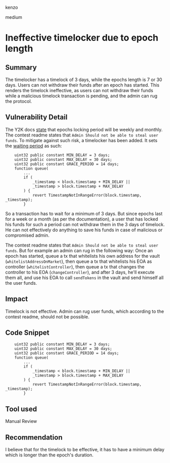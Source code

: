 kenzo

medium

# Ineffective timelocker due to epoch length

## Summary
The timelocker has a timelock of 3 days, while the epochs length is 7 or 30 days.
Users can not withdraw their funds after an epoch has started.
This renders the timelock ineffective, as users can not withdraw their funds while a malicious timelock transaction is pending,
and the admin can rug the protocol.

## Vulnerability Detail
The Y2K docs [state](https://y2k-finance.gitbook.io/y2k-finance/products/earthquake/mechanics#deposit-period) that epochs locking period will be weekly and monthly.
The contest readme states that `Admin Should not be able to steal user funds`.
To mitigate against such risk, a timelocker has been added.
It sets the [waiting period](https://github.com/sherlock-audit/2023-03-Y2K/blob/main/Earthquake/src/v2/TimeLock.sol#L13) as such:
```solidity
    uint32 public constant MIN_DELAY = 3 days;
    uint32 public constant MAX_DELAY = 30 days;
    uint32 public constant GRACE_PERIOD = 14 days;
    function queue(
        ...
        if (
            _timestamp < block.timestamp + MIN_DELAY ||
            _timestamp > block.timestamp + MAX_DELAY
        ) {
            revert TimestampNotInRangeError(block.timestamp, _timestamp);
        }
```
So a transaction has to wait for a minimum of 3 days.
But since epochs last for a week or a month (as per the documentation),
a user that has locked his funds for such a period can not withdraw them in the 3 days of timelock.
He can not effectively do anything to save his funds in case of malicious or compromised admin.

The contest readme states that `Admin Should not be able to steal user funds`.
But for example an admin can rug in the following way:
Once an epoch has started, queue a tx that whitelists his own address for the vault (`whitelistAddressOnMarket`), then queue a tx that whitelists his EOA as controller (`whitelistController`), then queue a tx that changes the controller to his EOA (`changeController`), and after 3 days, he'll execute them all, and use his EOA to call `sendTokens` in the vault and send himself all the user funds.

## Impact
Timelock is not effective.
Admin can rug user funds, which according to the contest readme, should not be possible.

## Code Snippet
```solidity
    uint32 public constant MIN_DELAY = 3 days;
    uint32 public constant MAX_DELAY = 30 days;
    uint32 public constant GRACE_PERIOD = 14 days;
    function queue(
        ...
        if (
            _timestamp < block.timestamp + MIN_DELAY ||
            _timestamp > block.timestamp + MAX_DELAY
        ) {
            revert TimestampNotInRangeError(block.timestamp, _timestamp);
        }
```

## Tool used

Manual Review

## Recommendation
I believe that for the timelock to be effective, it has to have a minimum delay which is longer than the epoch's duration.